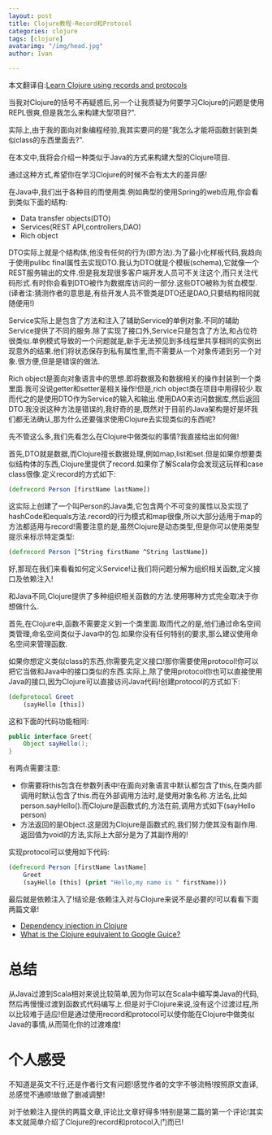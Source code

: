 ```yaml
---
layout: post
title: Clojure教程-Record和Protocol
categories: clojure
tags: [clojure]
avatarimg: "/img/head.jpg"
author: Ivan

---
```



本文翻译自:[Learn Clojure using records and protocols](http://www.jayway.com/2013/02/05/learn-clojure-using-records-and-protocols/)

当我对Clojure的括号不再疑惑后,另一个让我质疑为何要学习Clojure的问题是使用REPL很爽,但是我怎么来构建大型项目?".

实际上,由于我的面向对象编程经验,我其实要问的是"我怎么才能将函数封装到类似class的东西里面去?".

在本文中,我将会介绍一种类似于Java的方式来构建大型的Clojure项目.

通过这种方式,希望你在学习Clojure的时候不会有太大的差异感!

在Java中,我们出于各种目的而使用类.例如典型的使用Spring的web应用,你会看到类似下面的结构:

-   Data transfer objects(DTO)
-   Services(REST API,controllers,DAO)
-   Rich object

DTO实际上就是个结构体,他没有任何的行为(即方法).为了最小化样板代码,我趋向于使用pulibc final属性去实现DTO.我认为DTO就是个模板(schema),它就像一个REST服务输出的文件.但是我发现很多客户端开发人员可不关注这个,而只关注代码形式.有时你会看到DTO被作为数据库访问的一部分.这些DTO被称为贫血模型.(译者注:猜测作者的意思是,有些开发人员不管类是DTO还是DAO,只要结构相同就随便用!)

Service实际上是包含了方法和注入了辅助Service的单例对象.不同的辅助Service提供了不同的服务.除了实现了接口外,Service只是包含了方法,和占位符很类似.单例模式导致的一个问题就是,新手无法预见到多线程里共享相同的实例出现意外的结果.他们将状态保存到私有属性里,而不需要从一个对象传递到另一个对象.很方便,但是是错误的做法.

Rich object是面向对象语言中的思想.即将数据及和数据相关的操作封装到一个类里面.我可没说getter和setter是相关操作!但是,rich object类在项目中用得较少.取而代之的是使用DTO作为Service的输入和输出.使用DAO来访问数据库,然后返回DTO.我没说这种方法是错误的,我好奇的是,既然对于目前的Java架构是好是坏我们都无法确认,那为什么还要强求使用Clojure去实现类似的东西呢?

<!-- more -->

先不管这么多,我们先看怎么在Clojure中做类似的事情?我直接给出如何做!

首先,DTO就是数据,而Clojure擅长数据处理,例如map,list和set.但是如果你想要类似结构体的东西,Clojure里提供了record.如果你了解Scala你会发现这玩样和case class很像.定义record的方式如下:

```clojure
(defrecord Person [firstName lastName])
```

这实际上创建了一个叫Person的Java类,它包含两个不可变的属性以及实现了hashCode和equals方法.record的行为模式和map很像,所以大部分适用于map的方法都适用与record!需要注意的是,虽然Clojure是动态类型,但是你可以使用类型提示来标示特定类型:

```clojure
(defrecord Person [^String firstName ^String lastName])
```

好,那现在我们来看看如何定义Service!让我们将问题分解为组织相关函数,定义接口及依赖注入!

和Java不同,Clojure提供了多种组织相关函数的方法.使用哪种方式完全取决于你想做什么.

首先,在Clojure中,函数不需要定义到一个类里面.取而代之的是,他们通过命名空间类管理,命名空间类似于Java中的包.如果你没有任何特别的要求,那么建议使用命名空间来管理函数.

如果你想定义类似class的东西,你需要先定义接口!那你需要使用protocol!你可以把它当做和Java中的接口类似的东西.实际上,除了使用protocol你也可以直接使用Java的接口,因为Clojure可以直接访问Java代码!创建protocol的方式如下:

```clojure
(defprotocol Greet
    (sayHello [this])
```

这和下面的代码功能相同:

```java
public interface Greet{
    Object sayHello();
}
```

有两点需要注意:

-   你需要将this包含在参数列表中!在面向对象语言中默认都包含了this,在类内部调用时默认包含了this.而在外部调用方法时,是使用对象名称.方法名,比如person.sayHello().而Clojure是函数式的,方法在前,调用方式如下(sayHello person)
-   方法返回的是Object.这是因为Clojure是函数式的,我们努力使其没有副作用.返回值为void的方法,实际上大部分是为了其副作用的!

实现protocol可以使用如下代码:

```clojure
(defrecord Person [firstName lastName]
    Greet
    (sayHello [this] (print "Hello,my name is " firstName)))
```

最后就是依赖注入了!结论是:依赖注入对与Clojure来说不是必要的!可以看看下面两篇文章!

-   [Dependency injection in
    Clojure](http://tech.puredanger.com/2010/03/01/dependency-injection-clojure/)
-   [What is the Clojure equivalent to Google
    Guice?](http://stackoverflow.com/questions/13085370/what-is-the-clojure-equivalent-to-google-guice)

# 总结

从Java过渡到Scala相对来说比较简单,因为你可以在Scala中编写类Java的代码,然后再慢慢过渡到函数式代码编写上.但是对于Clojure来说,没有这个过渡过程,所以比较难于适应!但是通过使用record和protocol可以使你能在Clojure中做类似Java的事情,从而简化你的过渡难度!

个人感受
========

不知道是英文不行,还是作者行文有问题!感觉作者的文字不够流畅!按照原文直译,总感觉不通顺!故做了删减调整!

对于依赖注入提供的两篇文章,评论比文章好得多!特别是第二篇的第一个评论!其实本文就简单介绍了Clojure的record和protocol入门而已!
